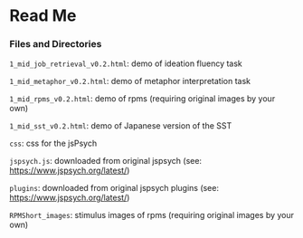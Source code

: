 # Read Me

### Files and Directories
`1_mid_job_retrieval_v0.2.html`: demo of ideation fluency task

`1_mid_metaphor_v0.2.html`: demo of metaphor interpretation task

`1_mid_rpms_v0.2.html`: demo of rpms (requiring original images by your own)

`1_mid_sst_v0.2.html`: demo of Japanese version of the SST

`css`: css for the jsPsych

`jspsych.js`: downloaded from original jspsych (see: https://www.jspsych.org/latest/)

`plugins`: downloaded from original jspsych plugins (see: https://www.jspsych.org/latest/)

`RPMShort_images`: stimulus images of rpms (requiring original images by your own)